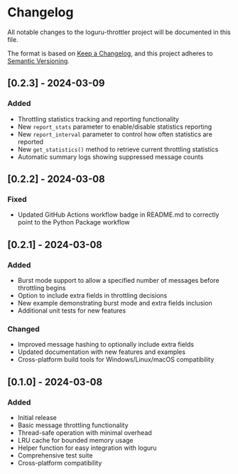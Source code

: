 # Changelog

All notable changes to the loguru-throttler project will be documented in this file.

The format is based on [Keep a Changelog](https://keepachangelog.com/en/1.0.0/),
and this project adheres to [Semantic Versioning](https://semver.org/spec/v2.0.0.html).

## [0.2.3] - 2024-03-09

### Added
- Throttling statistics tracking and reporting functionality
- New `report_stats` parameter to enable/disable statistics reporting
- New `report_interval` parameter to control how often statistics are reported
- New `get_statistics()` method to retrieve current throttling statistics
- Automatic summary logs showing suppressed message counts

## [0.2.2] - 2024-03-08

### Fixed
- Updated GitHub Actions workflow badge in README.md to correctly point to the Python Package workflow

## [0.2.1] - 2024-03-08

### Added
- Burst mode support to allow a specified number of messages before throttling begins
- Option to include extra fields in throttling decisions
- New example demonstrating burst mode and extra fields inclusion
- Additional unit tests for new features

### Changed
- Improved message hashing to optionally include extra fields
- Updated documentation with new features and examples
- Cross-platform build tools for Windows/Linux/macOS compatibility

## [0.1.0] - 2024-03-08

### Added
- Initial release
- Basic message throttling functionality
- Thread-safe operation with minimal overhead
- LRU cache for bounded memory usage
- Helper function for easy integration with loguru
- Comprehensive test suite
- Cross-platform compatibility
